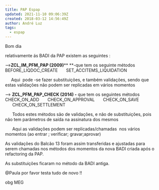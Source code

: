```yaml
---
title: PAP Espap
updated: 2021-11-10 09:06:39Z
created: 2018-03-12 14:56:49Z
author: André Luz
tags:
  - espap
---
```


Bom dia

relativamente ás BADI da PAP existem as seguintes :

-->**ZCL_IM_PFM_PAP (2009)**** **-que tem os seguinte métodos
      BEFORE_LIQDOC_CREATE
      SET_ACCITEMS_LIQUIDATION

     Aqui  pode -se fazer substituições, e também validações, sendo que estas validações não podem ser replicadas em vários momentos

--> **ZCL_PFM_PAP_CHECK (2014) -** que tem os seguintes métodos
      CHECK_ON_ADD
      CHECK_ON_APPROVAL
      CHECK_ON_SAVE
      CHECK_ON_SETTLEMENT

      Todos estes métodos são de validações, e não de substituições, pois não tem parâmetros de saída na assinatura dos mesmos

      Aqui as validações podem ser replicadas/chamadas  nos vários momentos (ao entrar ; verificar; gravar;aprovar)

As validações do Balcão 13 foram assim transferidas e ajustadas para serem chamadas nos métodos dos momentos da nova BADI criada após o refactoring da PAP.

As substituições ficaram no método da BADI antiga.

@Paula por favor testa tudo de novo !!

obg
MEG